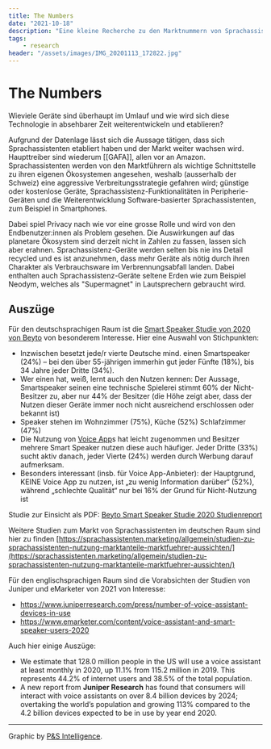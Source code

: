 ```yaml
---
title: The Numbers
date: "2021-10-18"
description: "Eine kleine Recherche zu den Marktnummern von Sprachassistenten"
tags:
    - research
header: "/assets/images/IMG_20201113_172822.jpg"
---
```

# The Numbers
Wieviele Geräte sind überhaupt im Umlauf und wie wird sich diese Technologie in absehbarer Zeit weiterentwickeln und etablieren?

Aufgrund der Datenlage lässt sich die Aussage tätigen, dass sich Sprachassistenten etabliert haben und der Markt weiter wachsen wird. Haupttreiber sind wiederum [[GAFA]], allen vor an Amazon. Sprachassistenten werden von den Marktführern als wichtige Schnittstelle zu ihren eigenen Ökosystemen angesehen, weshalb (ausserhalb der Schweiz) eine aggressive Verbreitungsstrategie gefahren wird; günstige oder kostenlose Geräte, Sprachassistenz-Funktionalitäten in Peripherie-Geräten und die Weiterentwicklung Software-basierter Sprachassistenten, zum Beispiel in Smartphones.

Dabei spiel Privacy nach wie vor eine grosse Rolle und wird von den Endbenutzer:innen als Problem gesehen. Die Auswirkungen auf das planetare Ökosystem sind derzeit nicht in Zahlen zu fassen, lassen sich aber erahnen. Sprachassistenz-Geräte werden selten bis nie ins Detail recycled und es ist anzunehmen, dass mehr Geräte als nötig durch ihren Charakter als Verbrauchsware im Verbrennungsabfall landen. Dabei enthalten auch Sprachassistenz-Geräte seltene Erden wie zum Beispiel Neodym, welches als "Supermagnet" in Lautsprechern gebraucht wird.


## Auszüge

Für den deutschsprachigen Raum ist die [Smart Speaker Studie von 2020 von Beyto](https://www.beyto.com/smart-speaker-studie-2020/) von besonderem Interesse.  Hier eine Auswahl von Stichpunkten:

-   Inzwischen besetzt jede/r vierte Deutsche mind. einen Smartspeaker (24%) – bei den über 55-jährigen immerhin gut jeder Fünfte (18%), bis 34 Jahre jeder Dritte (34%).
-   Wer einen hat, weiß, lernt auch den Nutzen kennen: Der Aussage, Smartspeaker seinen eine technische Spielerei stimmt 60% der Nicht-Besitzer zu, aber nur 44% der Besitzer (die Höhe zeigt aber, dass der Nutzen dieser Geräte immer noch nicht ausreichend erschlossen oder bekannt ist)
-   Speaker stehen im Wohnzimmer (75%), Küche (52%) Schlafzimmer (47%)
-   Die Nutzung von [Voice App](https://sprachassistenten.marketing/grundlagen/voice-apps-was-ist-das/)s hat leicht zugenommen und Besitzer mehrere Smart Speaker nutzen diese auch häufiger. Jeder Dritte (33%) sucht aktiv danach, jeder Vierte (24%) werden durch Werbung darauf aufmerksam.
-   Besonders interessant (insb. für Voice App-Anbieter): der Hauptgrund, KEINE Voice App zu nutzen, ist „zu wenig Information darüber“ (52%), während „schlechte Qualität“ nur bei 16% der Grund für Nicht-Nutzung ist

Studie zur Einsicht als PDF: [Beyto Smart Speaker Studie 2020 Studienreport](/assets/files/Beyto_Smart_Speaker_Studie_2020_Studienreport.pdf)

Weitere Studien zum Markt von Sprachassistenten im deutschen Raum sind hier zu finden [https://sprachassistenten.marketing/allgemein/studien-zu-sprachassistenten-nutzung-marktanteile-marktfuehrer-aussichten/](https://sprachassistenten.marketing/allgemein/studien-zu-sprachassistenten-nutzung-marktanteile-marktfuehrer-aussichten/)

Für den englischsprachigen Raum sind die Vorabsichten der Studien von Juniper und eMarketer von 2021 von Interesse:

- https://www.juniperresearch.com/press/number-of-voice-assistant-devices-in-use
- https://www.emarketer.com/content/voice-assistant-and-smart-speaker-users-2020

Auch hier einige Auszüge:

- We estimate that 128.0 million people in the US will use a voice assistant at least monthly in 2020, up 11.1% from 115.2 million in 2019. This represents 44.2% of internet users and 38.5% of the total population.
- A new report from **Juniper Research** has found that consumers will interact with voice assistants on over 8.4 billion devices by 2024; overtaking the world’s population and growing 113% compared to the 4.2 billion devices expected to be in use by year end 2020.

---

Graphic by [P&S Intelligence](https://www.psmarketresearch.com/market-analysis/voice-assistant-market).